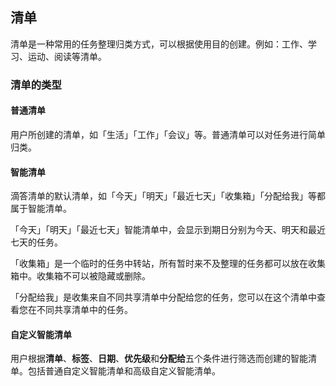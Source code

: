 ## 清单

清单是一种常用的任务整理归类方式，可以根据使用目的创建。例如：工作、学习、运动、阅读等清单。

### 清单的类型

#### 普通清单

用户所创建的清单，如「生活」「工作」「会议」等。普通清单可以对任务进行简单归类。

#### 智能清单

滴答清单的默认清单，如「今天」「明天」「最近七天」「收集箱」「分配给我」等都属于智能清单。

「今天」「明天」「最近七天」智能清单中，会显示到期日分别为今天、明天和最近七天的任务。

「收集箱」是一个临时的任务中转站，所有暂时来不及整理的任务都可以放在收集箱中。收集箱不可以被隐藏或删除。

「分配给我」是收集来自不同共享清单中分配给您的任务，您可以在这个清单中查看您在不同共享清单中的任务。

#### 自定义智能清单

用户根据**清单**、**标签**、**日期**、**优先级**和**分配给**五个条件进行筛选而创建的智能清单。包括普通自定义智能清单和高级自定义智能清单。

